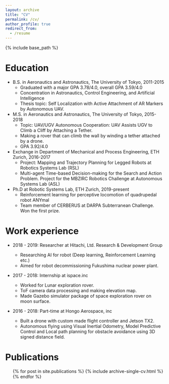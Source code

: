 ```yaml
---
layout: archive
title: "CV"
permalink: /cv/
author_profile: true
redirect_from:
  - /resume
---
```


{% include base_path %}

Education
======
* B.S. in Aeronautics and Astronautics, The University of Tokyo, 2011-2015
  * Graduated with a major GPA 3.78/4.0, overall GPA 3.59/4.0
  * Concentration in Astronautics, Control Engineering, and Artificial Intelligence
  * Thesis topic: Self Localization with Active Attachment of AR Markers by Autonomous UAV.
* M.S. in Aeronautics and Astronautics, The University of Tokyo, 2015-2018
  * Topic: UAV/UGV Autonomous Cooperation: UAV Assists UGV to Climb a Cliff by Attaching a Tether.
  * Making a rover that can climb the wall by winding a tether attached by a drone.
  * GPA 3.92/4.0
* Exchange in Department of Mechanical and Process Engineering, ETH Zurich, 2016-2017
  * Project: Mapping and Trajectory Planning for Legged Robots at Robotics Systems Lab (RSL)
  * Multi-agent Time-based Decision-making for the Search and Action Problem. Project for the MBZIRC Robotics Challenge at Autonomous Systems Lab (ASL)
* Ph.D at Robotic Systems Lab, ETH Zurich, 2019-present
  * Reinforcement learning for perceptive locomotion of quadrupedal robot ANYmal
  * Team member of CERBERUS at DARPA Subterranean Challenge. Won the first prize.

Work experience
======
* 2018 - 2019: Researcher at Hitachi, Ltd. Research & Development Group
  * Researching AI for robot (Deep learning, Reinforcement Learning etc.) 
  * Aimed for robot decommissioning Fukushima nuclear power plant.

* 2017 - 2018: Internship at ispace.inc
  * Worked for Lunar exploration rover.
  * ToF camera data processing and making elevation map.
  * Made Gazebo simulator package of space exploration rover on moon surface.

* 2016 - 2018: Part-time at Hongo Aerospace, inc
  * Built a drone with custom made flight controller and Jetson TX2.
  * Autonomous flying using Visual Inertial Odometry, Model Predictive Control and Local path planning for obstacle avoidance using 3D signed distance field.
  
Publications
======
  <ul>{% for post in site.publications %}
    {% include archive-single-cv.html %}
  {% endfor %}</ul>
